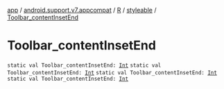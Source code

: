 [app](../../../index.md) / [android.support.v7.appcompat](../../index.md) / [R](../index.md) / [styleable](index.md) / [Toolbar_contentInsetEnd](.)

# Toolbar_contentInsetEnd

`static val Toolbar_contentInsetEnd: `[`Int`](https://kotlinlang.org/api/latest/jvm/stdlib/kotlin/-int/index.html)
`static val Toolbar_contentInsetEnd: `[`Int`](https://kotlinlang.org/api/latest/jvm/stdlib/kotlin/-int/index.html)
`static val Toolbar_contentInsetEnd: `[`Int`](https://kotlinlang.org/api/latest/jvm/stdlib/kotlin/-int/index.html)
`static val Toolbar_contentInsetEnd: `[`Int`](https://kotlinlang.org/api/latest/jvm/stdlib/kotlin/-int/index.html)